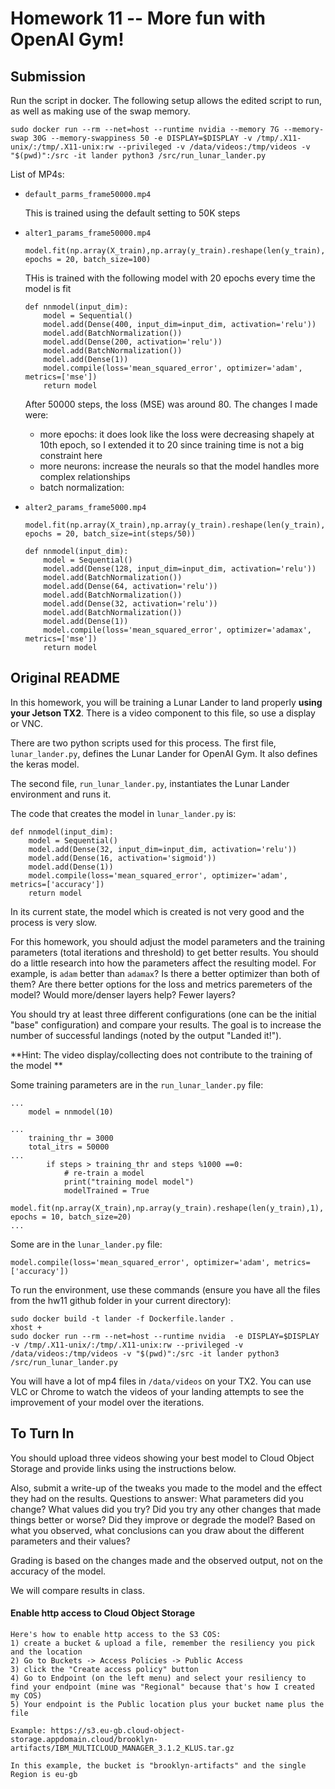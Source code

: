 # Homework 11 -- More fun with OpenAI Gym!

## Submission
Run the script in docker. The following setup allows the edited script to run, as well as making use of the swap memory. 
```
sudo docker run --rm --net=host --runtime nvidia --memory 7G --memory-swap 30G --memory-swappiness 50 -e DISPLAY=$DISPLAY -v /tmp/.X11-unix/:/tmp/.X11-unix:rw --privileged -v /data/videos:/tmp/videos -v "$(pwd)":/src -it lander python3 /src/run_lunar_lander.py
```

List of MP4s:
* `default_parms_frame50000.mp4`

	This is trained using the default setting to 50K steps

* `alter1_params_frame50000.mp4`
	```
	model.fit(np.array(X_train),np.array(y_train).reshape(len(y_train),1), epochs = 20, batch_size=100)
	```

	THis is trained with the following model with 20 epochs every time the model is fit

	```
	def nnmodel(input_dim):
	    model = Sequential()
	    model.add(Dense(400, input_dim=input_dim, activation='relu'))
	    model.add(BatchNormalization())
	    model.add(Dense(200, activation='relu'))
	    model.add(BatchNormalization())
	    model.add(Dense(1))
	    model.compile(loss='mean_squared_error', optimizer='adam', metrics=['mse'])
	    return model
	```
	After 50000 steps, the loss (MSE) was around 80. The changes I made were:
	* more epochs: it does look like the loss were decreasing shapely at 10th epoch, so I extended it to 20 since training time is not a big constraint here
	* more neurons: increase the neurals so that the model handles more complex relationships
	* batch normalization:

* `alter2_params_frame5000.mp4`

	```
	model.fit(np.array(X_train),np.array(y_train).reshape(len(y_train),1), epochs = 20, batch_size=int(steps/50))
	```
	```
	def nnmodel(input_dim):
	    model = Sequential()
	    model.add(Dense(128, input_dim=input_dim, activation='relu'))
	    model.add(BatchNormalization())
	    model.add(Dense(64, activation='relu'))
	    model.add(BatchNormalization())
	    model.add(Dense(32, activation='relu'))
	    model.add(BatchNormalization())
	    model.add(Dense(1))
	    model.compile(loss='mean_squared_error', optimizer='adamax', metrics=['mse'])
	    return model
	```

## Original README
In this homework, you will be training a Lunar Lander to land properly **using your Jetson TX2**. There is a video component to this file, so use a display or VNC.

There are two python scripts used for this process. The first file, `lunar_lander.py`, defines the Lunar Lander for OpenAI Gym. It also defines the keras model.

The second file, `run_lunar_lander.py`, instantiates the Lunar Lander environment and runs it.

The code that creates the model in `lunar_lander.py` is:

```
def nnmodel(input_dim):
    model = Sequential()
    model.add(Dense(32, input_dim=input_dim, activation='relu'))
    model.add(Dense(16, activation='sigmoid'))
    model.add(Dense(1))
    model.compile(loss='mean_squared_error', optimizer='adam', metrics=['accuracy'])
    return model
```
 
In its current state, the model which is created is not very good and the process is very slow.

For this homework, you should adjust the model parameters and the training parameters (total iterations and threshold) to get better results. You should do a little research into how the parameters affect the resulting model. For example, is `adam` better than `adamax`? Is there a better optimizer than both of them? Are there better options for the loss and metrics paremeters of the model? Would more/denser layers help? Fewer layers?

You should try at least three different configurations (one can be the initial "base" configuration) and compare your results. The goal is to increase the number of successful landings (noted by the output "Landed it!").

**Hint: The video display/collecting does not contribute to the training of the model **

Some training parameters are in the `run_lunar_lander.py` file:

```
...
    model = nnmodel(10)

...
    training_thr = 3000
    total_itrs = 50000
...
        if steps > training_thr and steps %1000 ==0:
            # re-train a model
            print("training model model")
            modelTrained = True
            model.fit(np.array(X_train),np.array(y_train).reshape(len(y_train),1), epochs = 10, batch_size=20)
...

``` 

Some are in the `lunar_lander.py` file:

```
model.compile(loss='mean_squared_error', optimizer='adam', metrics=['accuracy'])
```

To run the environment, use these commands (ensure you have all the files from the hw11 github folder in your current directory):

```
sudo docker build -t lander -f Dockerfile.lander .
xhost +
sudo docker run --rm --net=host --runtime nvidia  -e DISPLAY=$DISPLAY -v /tmp/.X11-unix/:/tmp/.X11-unix:rw --privileged -v /data/videos:/tmp/videos -v "$(pwd)":/src -it lander python3 /src/run_lunar_lander.py
```

You will have a lot of mp4 files in `/data/videos` on your TX2. You can use VLC or Chrome to watch the videos of your landing attempts to see the improvement of your model over the iterations.

## To Turn In
You should upload three videos showing your best model to Cloud Object Storage and provide links using the instructions below.

Also, submit a write-up of the tweaks you made to the model and the effect they had on the results. 
Questions to answer:
What parameters did you change? 
What values did you try?
Did you try any other changes that made things better or worse?
Did they improve or degrade the model?
Based on what you observed, what conclusions can you draw about the different parameters and their values? 

Grading is based on the changes made and the observed output, not on the accuracy of the model.

We will compare results in class.


#### Enable http access to Cloud Object Storage

```
Here's how to enable http access to the S3 COS:
1) create a bucket & upload a file, remember the resiliency you pick and the location
2) Go to Buckets -> Access Policies -> Public Access
3) click the "Create access policy" button
4) Go to Endpoint (on the left menu) and select your resiliency to find your endpoint (mine was "Regional" because that's how I created my COS)
5) Your endpoint is the Public location plus your bucket name plus the file

Example: https://s3.eu-gb.cloud-object-storage.appdomain.cloud/brooklyn-artifacts/IBM_MULTICLOUD_MANAGER_3.1.2_KLUS.tar.gz

In this example, the bucket is "brooklyn-artifacts" and the single Region is eu-gb
```
